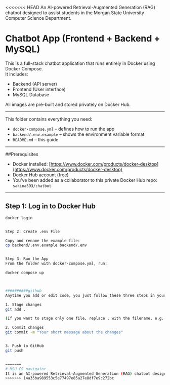 <<<<<<< HEAD
An AI-powered Retrieval-Augmented Generation (RAG) chatbot designed to assist students in the Morgan State University Computer Science Department.

#  Chatbot App (Frontend + Backend + MySQL)

This is a full-stack chatbot application that runs entirely in Docker using Docker Compose.  
It includes:

- Backend (API server)
- Frontend (User interface)
- MySQL Database

All images are pre-built and stored privately on Docker Hub.

---


This folder contains everything you need:

- `docker-compose.yml` – defines how to run the app
- `backend/.env.example` – shows the environment variable format
- `README.md` – this guide

---

##Prerequisites

- Docker installed: [https://www.docker.com/products/docker-desktop](https://www.docker.com/products/docker-desktop)
- Docker Hub account (free)
- You’ve been added as a collaborator to this private Docker Hub repo: `sakina593/chatbot`

---

## Step 1: Log in to Docker Hub

```bash
docker login


Step 2: Create .env File

Copy and rename the example file:
cp backend/.env.example backend/.env


Step 3: Run the App
From the folder with docker-compose.yml, run:

docker compose up



##########github
Anytime you add or edit code, you just follow these three steps in your project folder:

1. Stage changes
git add .

(If you want to stage only one file, replace . with the filename, e.g. git add backend/main.py.)

2. Commit changes
git commit -m "Your short message about the changes"


3. Push to GitHub
git push


=======
# MSU CS navigator
It is an AI-powered Retrieval-Augmented Generation (RAG) chatbot designed to assist students in the Morgan State University Computer Science Department.
>>>>>>> 14a35ba989553c5e77497e85a27e8df7e9c272bc
